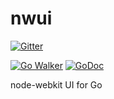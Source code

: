 # nwui

[![Gitter](https://badges.gitter.im/Join%20Chat.svg)](https://gitter.im/go-nwui/nwui?utm_source=badge&utm_medium=badge&utm_campaign=pr-badge&utm_content=badge)

[![Go Walker](https://img.shields.io/badge/Go%20Walker-API%20Documentation-green.svg?style=flat)](https://gowalker.org/github.com/go-nwui/nwui)
[![GoDoc](https://img.shields.io/badge/GoDoc-API%20Documentation-blue.svg?style=flat)](http://godoc.org/github.com/go-nwui/nwui)

node-webkit UI for Go
